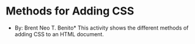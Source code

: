 # Methods for Adding CSS #
* By: Brent Neo T. Benito*
This activity shows the different methods of adding CSS to an HTML document.